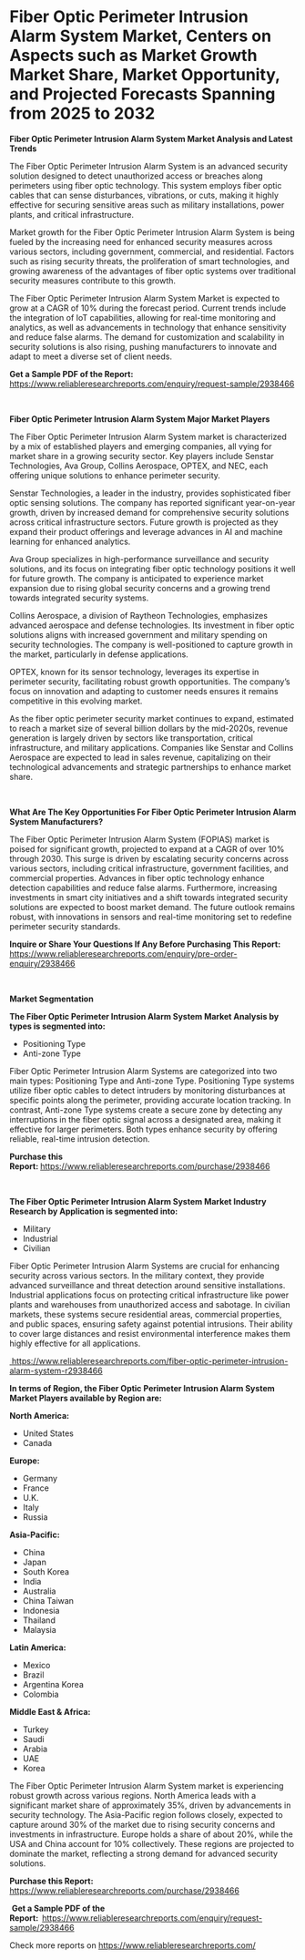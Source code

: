 <p><h1>Fiber Optic Perimeter Intrusion Alarm System Market, Centers on Aspects such as Market Growth Market Share, Market Opportunity, and Projected Forecasts Spanning from 2025 to 2032</h1></p><p><strong>Fiber Optic Perimeter Intrusion Alarm System Market Analysis and Latest Trends</strong></p>
<p><p>The Fiber Optic Perimeter Intrusion Alarm System is an advanced security solution designed to detect unauthorized access or breaches along perimeters using fiber optic technology. This system employs fiber optic cables that can sense disturbances, vibrations, or cuts, making it highly effective for securing sensitive areas such as military installations, power plants, and critical infrastructure. </p><p>Market growth for the Fiber Optic Perimeter Intrusion Alarm System is being fueled by the increasing need for enhanced security measures across various sectors, including government, commercial, and residential. Factors such as rising security threats, the proliferation of smart technologies, and growing awareness of the advantages of fiber optic systems over traditional security measures contribute to this growth. </p><p>The Fiber Optic Perimeter Intrusion Alarm System Market is expected to grow at a CAGR of 10% during the forecast period. Current trends include the integration of IoT capabilities, allowing for real-time monitoring and analytics, as well as advancements in technology that enhance sensitivity and reduce false alarms. The demand for customization and scalability in security solutions is also rising, pushing manufacturers to innovate and adapt to meet a diverse set of client needs.</p></p>
<p><strong>Get a Sample PDF of the Report:&nbsp;</strong> <a href="https://www.reliableresearchreports.com/enquiry/request-sample/2938466?utm_campaign=2644&utm_medium=2&utm_source=Github&utm_content=ia&utm_term=15032025&utm_id=fiber-optic-perimeter-intrusion-alarm-system">https://www.reliableresearchreports.com/enquiry/request-sample/2938466</a></p>
<p>&nbsp;</p>
<p><strong>Fiber Optic Perimeter Intrusion Alarm System Major Market Players</strong></p>
<p><p>The Fiber Optic Perimeter Intrusion Alarm System market is characterized by a mix of established players and emerging companies, all vying for market share in a growing security sector. Key players include Senstar Technologies, Ava Group, Collins Aerospace, OPTEX, and NEC, each offering unique solutions to enhance perimeter security.</p><p>Senstar Technologies, a leader in the industry, provides sophisticated fiber optic sensing solutions. The company has reported significant year-on-year growth, driven by increased demand for comprehensive security solutions across critical infrastructure sectors. Future growth is projected as they expand their product offerings and leverage advances in AI and machine learning for enhanced analytics.</p><p>Ava Group specializes in high-performance surveillance and security solutions, and its focus on integrating fiber optic technology positions it well for future growth. The company is anticipated to experience market expansion due to rising global security concerns and a growing trend towards integrated security systems. </p><p>Collins Aerospace, a division of Raytheon Technologies, emphasizes advanced aerospace and defense technologies. Its investment in fiber optic solutions aligns with increased government and military spending on security technologies. The company is well-positioned to capture growth in the market, particularly in defense applications.</p><p>OPTEX, known for its sensor technology, leverages its expertise in perimeter security, facilitating robust growth opportunities. The company’s focus on innovation and adapting to customer needs ensures it remains competitive in this evolving market.</p><p>As the fiber optic perimeter security market continues to expand, estimated to reach a market size of several billion dollars by the mid-2020s, revenue generation is largely driven by sectors like transportation, critical infrastructure, and military applications. Companies like Senstar and Collins Aerospace are expected to lead in sales revenue, capitalizing on their technological advancements and strategic partnerships to enhance market share.</p></p>
<p>&nbsp;</p>
<p><strong>What Are The Key Opportunities For Fiber Optic Perimeter Intrusion Alarm System Manufacturers?</strong></p>
<p><p>The Fiber Optic Perimeter Intrusion Alarm System (FOPIAS) market is poised for significant growth, projected to expand at a CAGR of over 10% through 2030. This surge is driven by escalating security concerns across various sectors, including critical infrastructure, government facilities, and commercial properties. Advances in fiber optic technology enhance detection capabilities and reduce false alarms. Furthermore, increasing investments in smart city initiatives and a shift towards integrated security solutions are expected to boost market demand. The future outlook remains robust, with innovations in sensors and real-time monitoring set to redefine perimeter security standards.</p></p>
<p><strong>Inquire or Share Your Questions If Any Before Purchasing This Report:</strong> <a href="https://www.reliableresearchreports.com/enquiry/pre-order-enquiry/2938466?utm_campaign=2644&utm_medium=2&utm_source=Github&utm_content=ia&utm_term=15032025&utm_id=fiber-optic-perimeter-intrusion-alarm-system">https://www.reliableresearchreports.com/enquiry/pre-order-enquiry/2938466</a></p>
<p>&nbsp;</p>
<p><strong>Market Segmentation</strong></p>
<p><strong>The Fiber Optic Perimeter Intrusion Alarm System Market Analysis by types is segmented into:</strong></p>
<p><ul><li>Positioning Type</li><li>Anti-zone Type</li></ul></p>
<p><p>Fiber Optic Perimeter Intrusion Alarm Systems are categorized into two main types: Positioning Type and Anti-zone Type. Positioning Type systems utilize fiber optic cables to detect intruders by monitoring disturbances at specific points along the perimeter, providing accurate location tracking. In contrast, Anti-zone Type systems create a secure zone by detecting any interruptions in the fiber optic signal across a designated area, making it effective for larger perimeters. Both types enhance security by offering reliable, real-time intrusion detection.</p></p>
<p><strong>Purchase this Report:&nbsp;</strong><a href="https://www.reliableresearchreports.com/purchase/2938466?utm_campaign=2644&utm_medium=2&utm_source=Github&utm_content=ia&utm_term=15032025&utm_id=fiber-optic-perimeter-intrusion-alarm-system">https://www.reliableresearchreports.com/purchase/2938466</a></p>
<p>&nbsp;</p>
<p><strong>The Fiber Optic Perimeter Intrusion Alarm System Market Industry Research by Application is segmented into:</strong></p>
<p><ul><li>Military</li><li>Industrial</li><li>Civilian</li></ul></p>
<p><p>Fiber Optic Perimeter Intrusion Alarm Systems are crucial for enhancing security across various sectors. In the military context, they provide advanced surveillance and threat detection around sensitive installations. Industrial applications focus on protecting critical infrastructure like power plants and warehouses from unauthorized access and sabotage. In civilian markets, these systems secure residential areas, commercial properties, and public spaces, ensuring safety against potential intrusions. Their ability to cover large distances and resist environmental interference makes them highly effective for all applications.</p></p>
<p><a href="https://www.reliableresearchreports.com/fiber-optic-perimeter-intrusion-alarm-system-r2938466?utm_campaign=2644&utm_medium=2&utm_source=Github&utm_content=ia&utm_term=15032025&utm_id=fiber-optic-perimeter-intrusion-alarm-system">&nbsp;https://www.reliableresearchreports.com/fiber-optic-perimeter-intrusion-alarm-system-r2938466</a></p>
<p><strong>In terms of Region, the Fiber Optic Perimeter Intrusion Alarm System Market Players available by Region are:</strong></p>
<p>
    <p> <strong> North America: </strong>
        <ul>
            <li>United States</li>
            <li>Canada</li>
        </ul>
        </p> 
    <p> <strong> Europe: </strong>
        <ul>
            <li>Germany</li>
            <li>France</li>
            <li>U.K.</li>
            <li>Italy</li>
            <li>Russia</li>
        </ul>
        </p> 
    <p> <strong> Asia-Pacific: </strong>
        <ul>
            <li>China</li>
            <li>Japan</li>
            <li>South Korea</li>
            <li>India</li>
            <li>Australia</li>
            <li>China Taiwan</li>
            <li>Indonesia</li>
            <li>Thailand</li>
            <li>Malaysia</li>
        </ul>
        </p> 
    <p> <strong> Latin America: </strong>
        <ul>
            <li>Mexico</li>
            <li>Brazil</li>
            <li>Argentina Korea</li>
            <li>Colombia</li>
        </ul>
        </p> 
    <p> <strong> Middle East & Africa: </strong>
        <ul>
            <li>Turkey</li>
            <li>Saudi</li>
            <li>Arabia</li>
            <li>UAE</li>
            <li>Korea</li>
        </ul>
    </p>
    </p>
<p><p>The Fiber Optic Perimeter Intrusion Alarm System market is experiencing robust growth across various regions. North America leads with a significant market share of approximately 35%, driven by advancements in security technology. The Asia-Pacific region follows closely, expected to capture around 30% of the market due to rising security concerns and investments in infrastructure. Europe holds a share of about 20%, while the USA and China account for 10% collectively. These regions are projected to dominate the market, reflecting a strong demand for advanced security solutions.</p></p>
<p><strong>Purchase this Report: </strong><a href="https://www.reliableresearchreports.com/purchase/2938466?utm_campaign=2644&utm_medium=2&utm_source=Github&utm_content=ia&utm_term=15032025&utm_id=fiber-optic-perimeter-intrusion-alarm-system">https://www.reliableresearchreports.com/purchase/2938466</a></p>
<p>&nbsp;<strong>Get a Sample PDF of the Report:&nbsp;&nbsp;</strong><a href="https://www.reliableresearchreports.com/enquiry/request-sample/2938466?utm_campaign=2644&utm_medium=2&utm_source=Github&utm_content=ia&utm_term=15032025&utm_id=fiber-optic-perimeter-intrusion-alarm-system">https://www.reliableresearchreports.com/enquiry/request-sample/2938466</a></p>
<p><strong></strong></p>
<p>Check more reports on <a href="https://www.reliableresearchreports.com/?utm_campaign=2644&utm_medium=2&utm_source=Github&utm_content=ia&utm_term=15032025&utm_id=fiber-optic-perimeter-intrusion-alarm-system">https://www.reliableresearchreports.com/</a></p>
